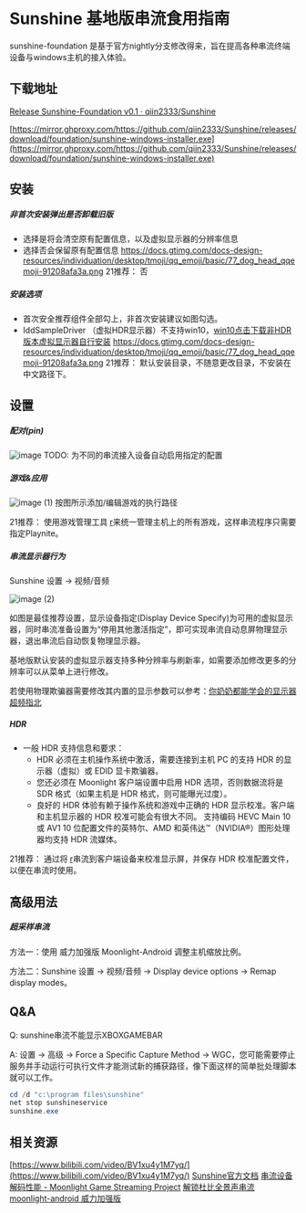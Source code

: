 # Sunshine 基地版串流食用指南
sunshine-foundation 是基于官方nightly分支修改得来，旨在提高各种串流终端设备与windows主机的接入体验。


## 下载地址
[Release Sunshine-Foundation v0.1 · qiin2333/Sunshine](https://github.com/qiin2333/Sunshine/releases/foundation)

[https://mirror.ghproxy.com/https://github.com/qiin2333/Sunshine/releases/download/foundation/sunshine-windows-installer.exe](https://mirror.ghproxy.com/https://github.com/qiin2333/Sunshine/releases/download/foundation/sunshine-windows-installer.exe)



## 安装
##### 非首次安装弹出是否卸载旧版
- 选择是将会清空原有配置信息，以及虚拟显示器的分辨率信息
- 选择否会保留原有配置信息
https://docs.gtimg.com/docs-design-resources/individuation/desktop/tmoji/qq_emoji/basic/77_dog_head_qqemoji-91208afa3a.png 21推荐： 否
##### 安装选项
- 首次安全推荐组件全部勾上，非首次安装建议如图勾选。
- IddSampleDriver （虚拟HDR显示器）不支持win10，[win10点击下载非HDR版本虚拟显示器自行安装](https://github.com/itsmikethetech/Virtual-Display-Driver/releases/tag/23.10.20.2)
https://docs.gtimg.com/docs-design-resources/individuation/desktop/tmoji/qq_emoji/basic/77_dog_head_qqemoji-91208afa3a.png 21推荐： 默认安装目录，不随意更改目录，不安装在中文路径下。


## 设置
##### 配对(pin)
![image](https://github.com/qiin2333/sunshine-control-panel/assets/2795904/073421a9-f2da-4656-8f4d-6eb3e766c887)
TODO: 为不同的串流接入设备自动启用指定的配置



##### 游戏&应用
![image (1)](https://github.com/qiin2333/sunshine-control-panel/assets/2795904/d1caf52a-4f26-4aac-b2b9-c6857ddc5f13)
按图所示添加/编辑游戏的执行路径

21推荐： 使用游戏管理工具 [r](g)来统一管理主机上的所有游戏，这样串流程序只需要指定Playnite。


##### 串流显示器行为
Sunshine 设置 → 视频/音频

![image (2)](https://github.com/qiin2333/sunshine-control-panel/assets/2795904/a580b32c-2980-426d-bdcd-0c8a5d4563ad)

如图是最佳推荐设置，显示设备指定(Display Device Specify)为可用的虚拟显示器，同时串流准备设置为“停用其他激活指定”，即可实现串流自动息屏物理显示器，退出串流后自动恢复物理显示器。

基地版默认安装的虚拟显示器支持多种分辨率与刷新率，如需要添加修改更多的分辨率可以从菜单上进行修改。

若使用物理欺骗器需要修改其内置的显示参数可以参考：[你奶奶都能学会的显示器超频指北](https://meowbot.page/2021/09/02/monitor-overclocking/)

##### HDR
- 一般 HDR 支持信息和要求：
    - HDR 必须在主机操作系统中激活，需要连接到主机 PC 的支持 HDR 的显示器（虚拟）或 EDID 显卡欺骗器。
    - 您还必须在 Moonlight 客户端设置中启用 HDR 选项，否则数据流将是 SDR 格式（如果主机是 HDR 格式，则可能曝光过度）。
    - 良好的 HDR 体验有赖于操作系统和游戏中正确的 HDR 显示校准。客户端和主机显示器的 HDR 校准可能会有很大不同。
支持编码 HEVC Main 10 或 AV1 10 位配置文件的英特尔、AMD 和英伟达™（NVIDIA®）图形处理器均支持 HDR 流媒体。

21推荐： 通过将 [r](g)串流到客户端设备来校准显示屏，并保存 HDR 校准配置文件，以便在串流时使用。
## 高级用法
##### 超采样串流
方法一：使用 威力加强版 Moonlight-Android 调整主机缩放比例。

方法二：Sunshine 设置 → 视频/音频 → Display device options → Remap display modes。

## Q&A
Q: sunshine串流不能显示XBOXGAMEBAR

A: 设置 → 高级 → Force a Specific Capture Method → WGC，您可能需要停止服务并手动运行可执行文件才能测试新的捕获路径，像下面这样的简单批处理脚本就可以工作。

```powershell
cd /d "c:\program files\sunshine"
net stop sunshineservice
sunshine.exe
```


## 相关资源
[https://www.bilibili.com/video/BV1xu4y1M7yq/](https://www.bilibili.com/video/BV1xu4y1M7yq/)
[Sunshine官方文档](https://docs.lizardbyte.dev/projects/sunshine/en/latest/index.html)
[串流设备解码性能 - Moonlight Game Streaming Project](https://docs.qq.com/sheet/DSGxMdUl0UVZCeFRQ?tab=BB08J2)
[解锁杜比全景声串流](https://docs.qq.com/pdf/DSEFKbExvRXRzVktF)
[moonlight-android 威力加强版](https://github.com/qiin2333/moonlight-android/releases/shortcut)
